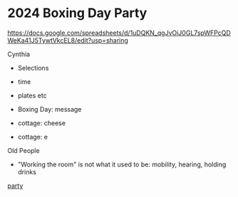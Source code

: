 # 2024 Boxing Day Party

https://docs.google.com/spreadsheets/d/1uDQKN_qgJvOiJ0GL7spWFPcQDWeKa41J5TywtVkcEL8/edit?usp=sharing

Cynthia

* Selections
* time
* plates etc

* Boxing Day: message
* cottage: cheese
* cottage: e

Old People

* "Working the room" is not what it used to be: mobility, hearing, holding drinks

[party]( ./2024-12-16-boxing-day.md)
